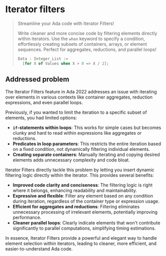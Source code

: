 # Iterator filters

> Streamline your Ada code with Iterator Filters!
>
> Write cleaner and more concise code by filtering elements directly within
> iterators. Use the `when` keyword to specify a condition, effortlessly
> creating subsets of containers, arrays, or element sequences. Perfect for
> aggregates, reductions, and parallel loops!
>
> ```ada
> Data : Integer_List :=
>   [for X of Values when X > 0 => X / 2];
> ```

## Addressed problem

The Iterator Filters feature in Ada 2022 addresses an issue with iterating over
elements in various contexts like container aggregates, reduction expressions,
and even parallel loops.

Previously, if you wanted to limit the iteration to a specific subset of
elements, you had limited options:

- **`if`-statements within loops**: This works for simple cases but becomes
  clunky and hard to read within expressions like aggregates or reductions.
- **Predicates in loop parameters**: This restricts the entire iteration based
  on a fixed condition, not dynamically filtering individual elements.
- **Creating separate containers**: Manually iterating and copying desired
  elements adds unnecessary complexity and code bloat.

Iterator Filters directly tackle this problem by letting you insert dynamic
filtering logic directly within the iterator. This provides several benefits:

- **Improved code clarity and conciseness**: The filtering logic is right where
  it belongs, enhancing readability and maintainability.
- **Expressive and flexible**: Filter any element based on any condition during
  iteration, regardless of the container type or expression usage.
- **Efficient for aggregates and reductions**: Filtering eliminates unnecessary
  processing of irrelevant elements, potentially improving performance.
- **Cleaner parallel loops**: Clearly indicate elements that won't contribute
  significantly to parallel computations, simplifying timing estimations.

In essence, Iterator Filters provide a powerful and elegant way to handle
element selection within iterators, leading to cleaner, more efficient, and
easier-to-understand Ada code.
